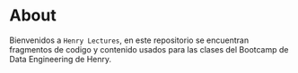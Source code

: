 # About
Bienvenidos a `Henry Lectures`, en este repositorio se encuentran fragmentos de codigo y contenido usados para las clases del Bootcamp de Data Engineering de Henry.
 